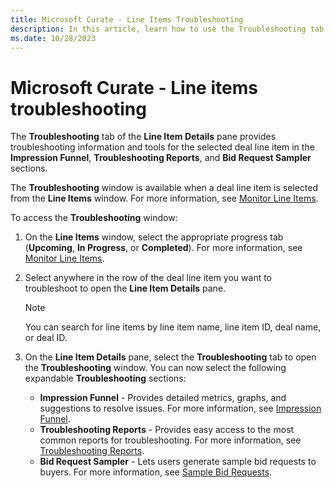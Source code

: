 ```yaml
---
title: Microsoft Curate - Line Items Troubleshooting 
description: In this article, learn how to use the Troubleshooting tab within the Line Item Details pane to troubleshoot a line item.
ms.date: 10/28/2023
---
```


# Microsoft Curate - Line items troubleshooting

The **Troubleshooting** tab of the **Line Item Details** pane provides troubleshooting information and tools for the selected deal line item in the **Impression Funnel**, **Troubleshooting Reports**, and **Bid Request Sampler** sections.

The **Troubleshooting** window is available when a deal line item is selected from the **Line Items** window. For more information, see [Monitor Line Items](monitor-line-items.md).

To access the **Troubleshooting** window:

1. On the **Line Items** window, select the appropriate progress tab (**Upcoming**, **In Progress**, or **Completed**). For more information, see [Monitor Line Items](monitor-line-items.md).
1. Select anywhere in the row of the deal line item you want to troubleshoot to open the **Line Item Details** pane.

    > [!NOTE]
    > You can search for line items by line item name, line item ID, deal name, or deal ID.

1. On the **Line Item Details** pane, select the **Troubleshooting** tab to open the **Troubleshooting** window. You can now select the following expandable **Troubleshooting** sections:
    - **Impression Funnel** - Provides detailed metrics, graphs, and suggestions to resolve issues. For more information, see [Impression Funnel](curate-impression-funnel.md).
    - **Troubleshooting Reports** - Provides easy access to the most common reports for troubleshooting. For more information, see [Troubleshooting Reports](curate-troubleshooting-reports.md).
    - **Bid Request Sampler** - Lets users generate sample bid requests to buyers. For more information, see [Sample Bid Requests](curate-sample-bid-requests.md).
